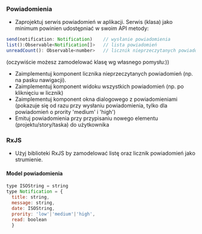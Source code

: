 ### Powiadomienia
- Zaprojektuj serwis powiadomień w aplikacji. Serwis (klasa) jako minimum powinien udostępniać w swoim API metody:
```js 
send(notification: Notification)    // wysłanie powiadomienia
list():Observable<Notification[]>   // lista powiadomień
unreadCount(): Observable<number>   // licznik nieprzeczytanych powiadomień
```
(oczywiście możesz zamodelować klasę wg własnego pomysłu:))
- Zaimplementuj komponent licznika nieprzeczytanych powiadomień (np. na pasku nawigacji).
- Zaimplementuj komponent widoku wszystkich powiadomień (np. po kliknięciu w licznik)
- Zaimplementuj komponent okna dialogowego z powiadomieniami (pokazuje się od razu przy wysłaniu powiadomienia, tylko dla powiadomień o prority 'medium' i 'high')
- Emituj powiadomienia przy przypisaniu nowego elementu (projektu/story/taska) do użytkownika

### RxJS
- Użyj biblioteki RxJS by zamodelować listę oraz licznik powiadomień jako strumienie.

#### Model powiadomienia
```js
type ISOString = string
type Notification = {
  title: string,
  message: string,
  date: ISOString,
  prority: 'low'|'medium'|'high',
  read: boolean
  }
```
